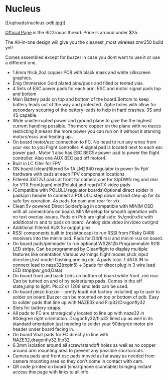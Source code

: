 # Nucleus

[[/uploads/nucleus-pdb.jpg]]

[Official Page](http://www.rcgroups.com/forums/showthread.php?t=2306948) is the RCGroups thread. Price is around under $25.

The All-in-one design will give you the cleanest ,most wireless zmr250 build yet!

Comes assembled except for buzzer in case you dont want to use it or use a different one.

* 1.6mm thick,2oz copper PCB with black mask and white silkscreen graphics.
* Enig (Immersion Gold plated pins/pads and filled or tented vias. 
* 4 Sets of ESC power pads for each arm. ESC and motor signal pads top and bottom
* Main Battery pads on top and bottom of the board.Bottom to keep battery leads out of the way and protected. Ziptie holes with allow for secondary securing of the battery leads to help in hard crashes. 3S and 4S capable. 
* Wide uninterrupted power and ground plane to give the the highest current handling possible. The more copper on the plane with no traces restricting it,means the more power you can run on it without it starving motors/escs and heating up.. 
* On board motor/esc connection to FC. No need to run any wires from your esc to you Flight controller. A signal pad is located next to each esc power pad . Motor 1 also has ESC BEC5v power pad to power the flight controller. Also one AUX BEC pad off motor4. 
* Built in LC filter for FPV
* ON board (clean)filtered 5v 1A LM2940 regulator to power 5v FpV hardware with pads at each FPV component locations 
* Filtered 3S(12v) pads at front for camera,one for StpDWN reg and rear for VTX
Front(cam) mid(Polulu) and rear(VTX video pads
* (Compatible with POLULU regulator boards)Optional direct solder in pads/pin header to connect a POLULU step down or/and step up for 4s safe fpv operation. 4s pads for cam and rear for vtx
* Clean 5v powered Direct Solder/plug in compatible with MINIM OSD with all connections on board. MINIM setup for smooth operation with no text overlay issues. Pads on Pdb are igital side: 5v/gnd/rx/tx with additional rx and tx pads on board. Analog side:video in/video out/gnd
* Additional filtered AUX 5v output pins
* RSSI components built in (resistor,cap) to run RSSI from FRsky D4RII receivers into the minim osd. Pads for D4rII rssi and minim rssi on board. 
* On board pads/pinheader to run optional WS2812b Programmable RGB LED
strips. Can be programmed by Cleanflight to display multiple features like orientation,Various warnings,flight modes,stick input direction,lost model flashing,arming etc. 4 pads total .1 dATA IN to connect lead to naze32(rxpin5) + 3pads for direct plug in 3 wire lead LED strip(pwr,gnd,Data)
* On board front and back Leds on bottom of board.white front ,red rear. Can be turned on and of by solderjump pads. Comes in the off state,jump to light. Plcc2 or 1206 smd leds can be used. 
* On board piezo buzzer - pretty loud( not factory installed) up to user to solder on board.Buzzer can be mounted on top or bottom of pdb. Easy to solder pads that line up with NAZE32 and Flip32/Dragonfly32
* Slots for battery straps. 
* All pads to FC are strategically located to line up with naze32 in 90degree right orientation. Dragonfly32/flip32 lined up as well in its standard orientation just needing to solder your 90degree motor pin header under board facing in. 
* On board Vbat pads for FC directly in line with NAZE32,dragonfly32,flip32
* 6.3mm isolation around all screw/standoff holes as well as no copper around arm mounting area to prevent any possible shortcircuts. 
* Camera pads and front esc pads moved as far away as needed from camera mounting area so they don't come in contact with cam. 
* QR code printed on board (smartphone scannable) bringing instant access this page with links to all info. 